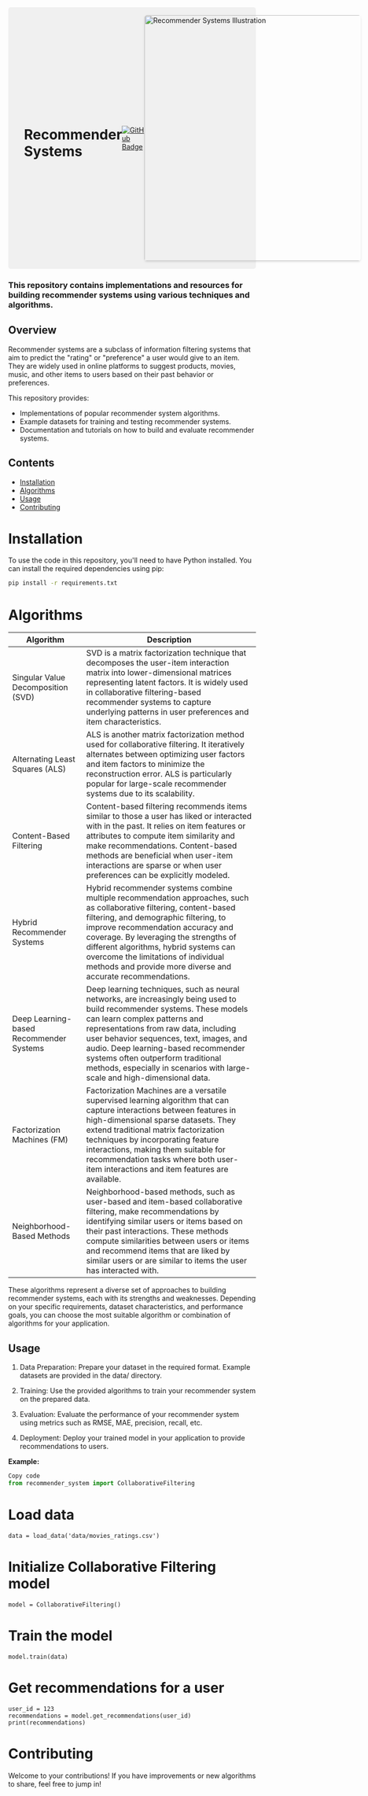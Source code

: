 <div style="display: flex; align-items: center; justify-content: space-between; padding: 1rem 2rem; background-color: #f0f0f0; border-radius: 5px;">
  <h1>Recommender Systems</h1>
  
  [![GitHub Badge](https://img.shields.io/github/followers/ailynux?style=social)](https://github.com/ailynux)

  <img src="https://github.com/ailynux/recommender-systems/assets/95152597/2d6ec11f-7020-4196-9a62-04d64c309d41" alt="Recommender Systems Illustration" width="500" height="auto" style="border-radius: 5px; box-shadow: 0 2px 4px rgba(0, 0, 0, 0.1);">
</div>

### This repository contains implementations and resources for building recommender systems using various techniques and algorithms.
## Overview

Recommender systems are a subclass of information filtering systems that aim to predict the "rating" or "preference" a user would give to an item. They are widely used in online platforms to suggest products, movies, music, and other items to users based on their past behavior or preferences.

This repository provides:

- Implementations of popular recommender system algorithms.
- Example datasets for training and testing recommender systems.
- Documentation and tutorials on how to build and evaluate recommender systems.

## Contents

- [Installation](#installation)
- [Algorithms](#Algorithms)
- [Usage](#Usage)
- [Contributing](#contributing)


# Installation

To use the code in this repository, you'll need to have Python installed. You can install the required dependencies using pip:

```bash
pip install -r requirements.txt
```

# Algorithms

| Algorithm                              | Description                                                                                                                                                                                                                                                                                                                                                                                                                                                          |
|----------------------------------------|----------------------------------------------------------------------------------------------------------------------------------------------------------------------------------------------------------------------------------------------------------------------------------------------------------------------------------------------------------------------------------------------------------------------------------------------------------------------|
| Singular Value Decomposition (SVD)    | SVD is a matrix factorization technique that decomposes the user-item interaction matrix into lower-dimensional matrices representing latent factors. It is widely used in collaborative filtering-based recommender systems to capture underlying patterns in user preferences and item characteristics.                                                                                                                                                                    |
| Alternating Least Squares (ALS)       | ALS is another matrix factorization method used for collaborative filtering. It iteratively alternates between optimizing user factors and item factors to minimize the reconstruction error. ALS is particularly popular for large-scale recommender systems due to its scalability.                                                                                                                                                                                       |
| Content-Based Filtering               | Content-based filtering recommends items similar to those a user has liked or interacted with in the past. It relies on item features or attributes to compute item similarity and make recommendations. Content-based methods are beneficial when user-item interactions are sparse or when user preferences can be explicitly modeled.                                                                                                                                       |
| Hybrid Recommender Systems            | Hybrid recommender systems combine multiple recommendation approaches, such as collaborative filtering, content-based filtering, and demographic filtering, to improve recommendation accuracy and coverage. By leveraging the strengths of different algorithms, hybrid systems can overcome the limitations of individual methods and provide more diverse and accurate recommendations.                                                                                        |
| Deep Learning-based Recommender Systems | Deep learning techniques, such as neural networks, are increasingly being used to build recommender systems. These models can learn complex patterns and representations from raw data, including user behavior sequences, text, images, and audio. Deep learning-based recommender systems often outperform traditional methods, especially in scenarios with large-scale and high-dimensional data.                                                                                |
| Factorization Machines (FM)           | Factorization Machines are a versatile supervised learning algorithm that can capture interactions between features in high-dimensional sparse datasets. They extend traditional matrix factorization techniques by incorporating feature interactions, making them suitable for recommendation tasks where both user-item interactions and item features are available.                                                                                                               |
| Neighborhood-Based Methods           | Neighborhood-based methods, such as user-based and item-based collaborative filtering, make recommendations by identifying similar users or items based on their past interactions. These methods compute similarities between users or items and recommend items that are liked by similar users or are similar to items the user has interacted with.                                                                                                      |

These algorithms represent a diverse set of approaches to building recommender systems, each with its strengths and weaknesses. Depending on your specific requirements, dataset characteristics, and performance goals, you can choose the most suitable algorithm or combination of algorithms for your application.


## Usage
1. Data Preparation: Prepare your dataset in the required format. Example datasets are provided in the data/ directory.

2. Training: Use the provided algorithms to train your recommender system on the prepared data.

3. Evaluation: Evaluate the performance of your recommender system using metrics such as RMSE, MAE, precision, recall, etc.

4. Deployment: Deploy your trained model in your application to provide recommendations to users.

**Example:**

```python
Copy code
from recommender_system import CollaborativeFiltering
```
# Load data
```
data = load_data('data/movies_ratings.csv')
```
# Initialize Collaborative Filtering model
```
model = CollaborativeFiltering()
```
# Train the model
```
model.train(data)
```
# Get recommendations for a user
```
user_id = 123
recommendations = model.get_recommendations(user_id)
print(recommendations)
```

# Contributing 
Welcome to your contributions! If you have improvements or new algorithms to share, feel free to jump in!





